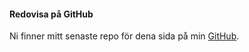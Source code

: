 #### Redovisa på GitHub

Ni finner mitt senaste repo för dena sida på min [GitHub](https://github.com/hallengrens/db-design).
